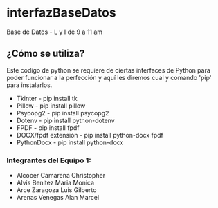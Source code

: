 # interfazBaseDatos
Base de Datos - L y I de 9 a 11 am

## ¿Cómo se utiliza?

Este codigo de python se requiere de ciertas interfaces de Python para poder funcionar a la perfección y aquí les diremos cual y comando 'pip' para instalarlos.

- Tkinter - pip install tk
- Pillow - pip install pillow
- Psycopg2 - pip install psycopg2
- Dotenv - pip install python-dotenv
- FPDF - pip install fpdf
- DOCX/fpdf extensión - pip install python-docx fpdf
- PythonDocx - pip install python-docx

### Integrantes del Equipo 1:

- Alcocer Camarena Christopher
- Alvis Benitez Maria Monica
- Arce Zaragoza Luis Gilberto
- Arenas Venegas Alan Marcel
